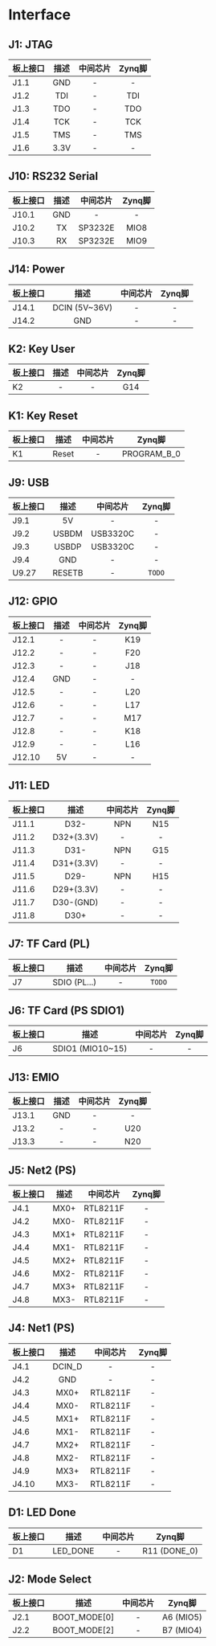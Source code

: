 # Interface

## J1: JTAG
| 板上接口 | 描述 | 中间芯片 | Zynq脚 |
| :--- | :---: | :---: | :---: |
| J1.1 | GND | - | - |
| J1.2 | TDI | - | TDI |
| J1.3 | TDO | - | TDO |
| J1.4 | TCK | - | TCK |
| J1.5 | TMS | - | TMS |
| J1.6 | 3.3V | - | - |

## J10: RS232 Serial
| 板上接口 | 描述 | 中间芯片 | Zynq脚 |
| :--- | :---: | :---: | :---: |
| J10.1 | GND | - | - |
| J10.2 | TX | SP3232E | MIO8 |
| J10.3 | RX | SP3232E | MIO9 |

## J14: Power
| 板上接口 | 描述 | 中间芯片 | Zynq脚 |
| :--- | :---: | :---: | :---: |
| J14.1 | DCIN (5V~36V) | - | - |
| J14.2 | GND | - | - |

## K2: Key User
| 板上接口 | 描述 | 中间芯片 | Zynq脚 |
| :--- | :---: | :---: | :---: |
| K2 | - | - | G14 |

## K1: Key Reset
| 板上接口 | 描述 | 中间芯片 | Zynq脚 |
| :--- | :---: | :---: | :---: |
| K1 | Reset | - | PROGRAM_B_0 |

## J9: USB
| 板上接口 | 描述 | 中间芯片 | Zynq脚 |
| :--- | :---: | :---: | :---: |
| J9.1 | 5V | - | - |
| J9.2 | USBDM | USB3320C | - |
| J9.3 | USBDP | USB3320C | - |
| J9.4 | GND | - | - |
| U9.27 | RESETB | - | `TODO` |


## J12: GPIO 
| 板上接口 | 描述 | 中间芯片 | Zynq脚 |
| :--- | :---: | :---: | :---: |
| J12.1 | - | - | K19 |
| J12.2 | - | - | F20 |
| J12.3 | - | - | J18 |
| J12.4 | GND | - | - |
| J12.5 | - | - | L20 |
| J12.6 | - | - | L17 |
| J12.7 | - | - | M17 |
| J12.8 | - | - | K18 |
| J12.9 | - | - | L16 |
| J12.10 | 5V | - | - |

## J11: LED
| 板上接口 | 描述 | 中间芯片 | Zynq脚 |
| :--- | :---: | :---: | :---: |
| J11.1 | D32- | NPN | N15 |
| J11.2 | D32+(3.3V) | - | - |
| J11.3 | D31- | NPN | G15 |
| J11.4 | D31+(3.3V) | - | - |
| J11.5 | D29- | NPN | H15 |
| J11.6 | D29+(3.3V) | - | - |
| J11.7 | D30-(GND) | - | - |
| J11.8 | D30+ | - | - |

## J7: TF Card (PL)
| 板上接口 | 描述 | 中间芯片 | Zynq脚 |
| :--- | :---: | :---: | :---: |
| J7 | SDIO (PL...) | - | `TODO` |

## J6: TF Card (PS SDIO1)
| 板上接口 | 描述 | 中间芯片 | Zynq脚 |
| :--- | :---: | :---: | :---: |
| J6 | SDIO1 (MIO10~15) | - | - |

## J13: EMIO
| 板上接口 | 描述 | 中间芯片 | Zynq脚 |
| :--- | :---: | :---: | :---: |
| J13.1 | GND | - | - |
| J13.2 | - | - | U20 |
| J13.3 | - | - | N20 |

## J5: Net2 (PS)
| 板上接口 | 描述 | 中间芯片 | Zynq脚 |
| :--- | :---: | :---: | :---: |
| J4.1 | MX0+ | RTL8211F | - |
| J4.2 | MX0- | RTL8211F | - |
| J4.3 | MX1+ | RTL8211F | - |
| J4.4 | MX1- | RTL8211F | - |
| J4.5 | MX2+ | RTL8211F | - |
| J4.6 | MX2- | RTL8211F | - |
| J4.7 | MX3+ | RTL8211F | - |
| J4.8 | MX3- | RTL8211F | - |

## J4: Net1 (PS)
| 板上接口 | 描述 | 中间芯片 | Zynq脚 |
| :--- | :---: | :---: | :---: |
| J4.1 | DCIN_D | - | - |
| J4.2 | GND | - | - |
| J4.3 | MX0+ | RTL8211F | - |
| J4.4 | MX0- | RTL8211F | - |
| J4.5 | MX1+ | RTL8211F | - |
| J4.6 | MX1- | RTL8211F | - |
| J4.7 | MX2+ | RTL8211F | - |
| J4.8 | MX2- | RTL8211F | - |
| J4.9 | MX3+ | RTL8211F | - |
| J4.10 | MX3- | RTL8211F | - |

## D1: LED Done
| 板上接口 | 描述 | 中间芯片 | Zynq脚 |
| :--- | :---: | :---: | :---: |
| D1 | LED_DONE | - | R11 (DONE_0) |

## J2: Mode Select
| 板上接口 | 描述 | 中间芯片 | Zynq脚 |
| :--- | :---: | :---: | :---: |
| J2.1 | BOOT_MODE[0] | - | A6 (MIO5) |
| J2.2 | BOOT_MODE[2] | - | B7 (MIO4) |
